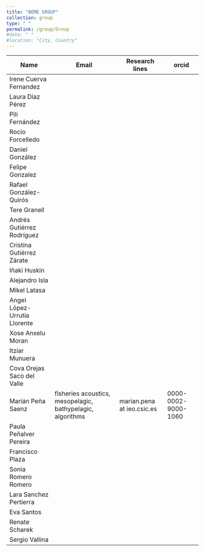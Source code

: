 ```yaml
---
title: "BEME GROUP"
collection: group
type: " "
permalink: /group/Group
#date: " "
#location: "City, Country"
---
```



|Name|Email|Research lines|orcid|
| ------------- | ------------- | ------------- | ------------- |
|Irene Cuerva Fernandez||||
|Laura Díaz Pérez||||
|Pili Fernández||||
|Rocío Forcelledo||||
|Daniel González||||
|Felipe Gonzalez||||
|Rafael González-Quirós ||||
|Tere Granell||||
|Andrés Gutiérrez Rodríguez||||
|Cristina Gutiérrez Zárate||||
|Iñaki Huskin||||
|Alejandro Isla||||
|Mikel Latasa ||||
|Angel López-Urrutia Llorente||||
|Xose Anxelu Moran||||
|Itziar Munuera||||
|Cova Orejas Saco del Valle||||
|Marián Peña Saenz|fisheries acoustics, mesopelagic, bathypelagic, algorithms|marian.pena at ieo.csic.es|0000-0002-9000-1060|
|Paula Peñalver Pereira||||
|Francisco Plaza ||||
|Sonia Romero Romero||||
|Lara Sanchez Pertierra||||
|Eva Santos||||
|Renate Scharek||||
|Sergio Vallina||||










    
